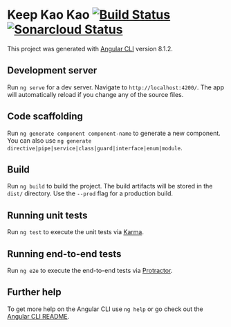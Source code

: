 # Keep Kao Kao [![Build Status](https://travis-ci.org/ccchen1991/keep-kao-kao.svg?branch=master)](https://travis-ci.org/ccchen1991/keep-kao-kao) [![Sonarcloud Status](https://sonarcloud.io/api/project_badges/measure?project=ccchen1991_keep-kao-kao&metric=alert_status)](https://sonarcloud.io/dashboard?id=ccchen1991_keep-kao-kao)


This project was generated with [Angular CLI](https://github.com/angular/angular-cli) version 8.1.2.

## Development server

Run `ng serve` for a dev server. Navigate to `http://localhost:4200/`. The app will automatically reload if you change any of the source files.

## Code scaffolding

Run `ng generate component component-name` to generate a new component. You can also use `ng generate directive|pipe|service|class|guard|interface|enum|module`.

## Build

Run `ng build` to build the project. The build artifacts will be stored in the `dist/` directory. Use the `--prod` flag for a production build.

## Running unit tests

Run `ng test` to execute the unit tests via [Karma](https://karma-runner.github.io).

## Running end-to-end tests

Run `ng e2e` to execute the end-to-end tests via [Protractor](http://www.protractortest.org/).

## Further help

To get more help on the Angular CLI use `ng help` or go check out the [Angular CLI README](https://github.com/angular/angular-cli/blob/master/README.md).
